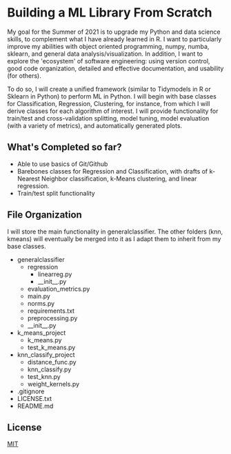 # Building a ML Library From Scratch

My goal for the Summer of 2021 is to upgrade my Python and data science skills, to complement what I have already learned in R. I want to particularly improve my abilities with object oriented programming, numpy, numba, sklearn, and general data analysis/visualization. In addition, I want to explore the 'ecosystem' of software engineering: using version control, good code organization, detailed and effective documentation, and usability (for others).

To do so, I will create a unified framework (similar to Tidymodels in R or Sklearn in Python) to perform ML in Python. I will begin with base classes for Classification, Regression, Clustering, for instance, from which I will derive classes for each algorithm of interest. I will provide functionality for train/test and cross-validation splitting, model tuning, model evaluation (with a variety of metrics), and automatically generated plots.

## What's Completed so far?

- Able to use basics of Git/Github 
- Barebones classes for Regression and Classification, with drafts of k-Nearest Neighbor classification, k-Means clustering, and linear regression.
- Train/test split functionality

## File Organization

I will store the main functionality in generalclassifier. The other folders (knn, kmeans) will eventually be merged into it as I adapt them to inherit from my base classes.

 - generalclassifier
     - regression 
          - linearreg.py
          - \_\_init\_\_.py
     - evaluation_metrics.py 
     - main.py
     - norms.py
     - requirements.txt
     - preprocessing.py
     - \_\_init\_\_.py
 - k_means_project
    - k_means.py
    - test_k_means.py
 - knn_classify_project
    - distance_func.py
    - knn_classify.py
    - test_knn.py
    - weight_kernels.py
 - .gitignore
 - LICENSE.txt
 - README.md


## License
[MIT](https://choosealicense.com/licenses/mit/)